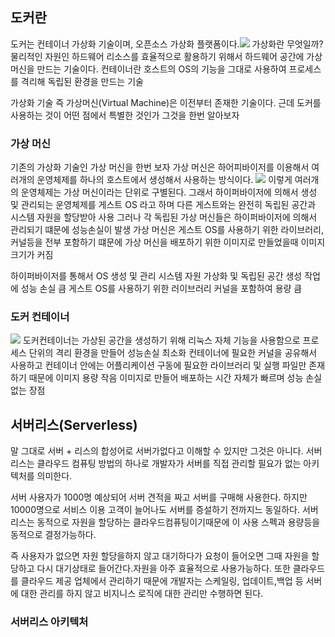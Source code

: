 ## 도커란
도커는 컨테이너 가상화 기술이며, 오픈소스 가상화 플랫폼이다.![](https://velog.velcdn.com/images/kimdodo/post/5e12517b-be5d-47eb-9dff-a8df8a674476/image.png)
가상화란 무엇일까?
물리적인 자원인 하드웨어 리소스를 효율적으로 활용하기 위해서 하드웨어 공간에 가상 머신을 만드는 기술이다.
컨테이너란 호스트의 OS의 기능을 그대로 사용하여 프로세스를 격리해 독립된 환경을 만드는 기술


가상화 기술 즉 가상머신(Virtual Machine)은 이전부터 존재한 기술이다. 근데 도커를 사용하는 것이 어떤 점에서 특별한 것인가 그것을 한번 알아보자

### 가상 머신
기존의 가상화 기술인 가상 머신을 한번 보자
가상 머신은 하어피바이저를 이용해서 여러개의 운영체제를 하나의 호스트에서 생성해서 사용하는 방식이다.
![](https://velog.velcdn.com/images/kimdodo/post/c6e239a8-5a48-4303-ab9c-ee31d33ae32e/image.png)
이렇게 여러개의 운영체제는 가상 머신이라는 단위로 구별된다.
그래서 하이퍼바이저에 의해서 생성 및 관리되는 운영체제를 게스트 OS 라고 하며 다른 게스트와는 완전히 독립된 공간과 시스템 자원을 할당받아 사용
그러나 각 독립된 가상 머신들은 하이퍼바이저에 의해서 관리되기 떄문에 성능손실이 발생
가상 머신은 게스트 OS를 사용하기 위한 라이브러리, 커널등을 전부 포함하기 떄문에 가상 머신을 배포하기 위한 이미지로 만들었을때 이미지 크기가 커짐

하이퍼바이저를 통해서 OS 생성 및 관리
시스템 자원 가상화 및 독립된 공간 생성 작업에 성능 손실 큼
게스트 OS를 사용하기 위한 러이브러리 커널을 포함하여 용량 큼

### 도커 컨테이너
![](https://velog.velcdn.com/images/kimdodo/post/f35b2ffe-7e72-43f4-bad0-c4d562d26e81/image.png)
도커컨테이너는 가상된 공간을 생성하기 위해 리눅스 자체 기능을 사용함으로 프로세스 단위의 격리 환경을 만들어 성능손실 최소화
컨테이너에 필요한 커널을 공유해서 사용하고 컨테이너 안에는 어플리케이션 구동에 필요한 라이브러리 및 실행 파일만 존재하기 때문에 이미지 용량 작음
이미지로 만들어 배포하는 시간 자체가 빠르며 성능 손실 없는 장점

## 서버리스(Serverless)
말 그대로 서버 + 리스의 합성어로 서버가없다고 이해할 수 있지만 그것은 아니다.
서버리스는 클라우드 컴퓨팅 방법의 하나로 개발자가 서버를 직접 관리할 필요가 없는 아키텍처를 의미한다.

서버 사용자가 1000명 예상되어 서버 견적을 짜고 서버를 구매해 사용한다. 하지만 10000명으로 서비스 이용 고객이 늘어나도 서버를 증설하기 전까지느 동일하다.
서버리스는 동적으로 자원을 할당하는 클라우드컴퓨팅이기때문에 이 사용 스펙과 용량등을 동적으로 결정가능하다.

즉 사용자가 없으면 자원 할당을하지 않고 대기하다가 요청이 들어오면 그때 자원을 할당하고 다시 대기상태로 들어간다.자원을 아주 효율적으로 사용가능하다.
또한 클라우드를 클라우드 제공 업체에서 관리하기 때문에 개발자는 스케일링, 업데이트,백업 등 서버에 대한 관리를 하지 않고 비지니스 로직에 대한 관리만 수행하면 된다.


### 서버리스 아키텍처
